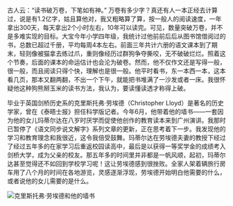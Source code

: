 古人云：“读书破万卷，下笔如有神。” 万卷有多少字？真还有人一本正经去计算过，说是有1.2亿字，姑且算他对，我又粗略算了算，按一般人的阅读速度，一年拿出300天，每天拿出2个小时左右，10年可以读完。可见，数量突破万卷，并不是多难实现的目标。大宝今年小学四年级，我统计过他前前后后从图书馆借阅过的书，总数已超过千册，平均每周4本左右。前面三年共计六册的语文课本到了期末，轻则像被猫拿去练过爪，重则像经历过群狗争夺撕咬，无不破破烂烂。照着这个节奏，后面的课本的命运估计也会沦为破卷。然而，他不仅作文还是写得一般，很一般，而且阅读只得个快，理解也是很一般。他平时看书，东一本西一本，这本看几页，那本又翻两翻，不出一个下午，就能把书堆满了一沙发或者一床。我很怀疑他这种狗熊掰玉米的读书方法，我认为，要读懂读透才称得上破。

毕业于英国剑桥历史系的克里斯托弗·劳埃德（Christopher Lloyd）是著名的历史学家，曾在《泰晤士报》担任科学版记者。今年6月，他带着他的墙书——一套因为他的女儿玛蒂尔达在八岁时厌学而促使他创作的教育读本来到广州演讲。我那时已暂停了《语文同步说文解字》系列文章的更新，正在思考着下一步。我发现他的学习和教育理念和我很近，这令我倍受鼓舞。玛蒂尔达在劳埃德夫妻的教授下经过了经过五年多的在家学习后重返校园读高中，最后是以获得一等奖学金的成绩考入剑桥大学，成为父亲的校友。那五年多的时间里并非都是一帆风顺，起初，玛蒂尔达甚至觉得还不如回到学校学习呢！这让劳埃德感到很挫败。全家人架着辆旅行房车用了八个月的时间在各地游览，灵感逐渐浮现，劳埃德开始明白他需要的什么，或者说他的女儿需要的是什么。

![克里斯托弗·劳埃德和他的墙书](http://upload-images.jianshu.io/upload_images/275449-b0fd0b8cfb01f032.jpg?imageMogr2/auto-orient/strip%7CimageView2/2/w/1240)

